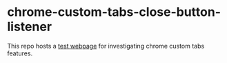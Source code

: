# chrome-custom-tabs-close-button-listener

This repo hosts a [test webpage](https://sshropshire.github.io/chrome-custom-tabs-close-button-listener/) for investigating chrome custom tabs features.
